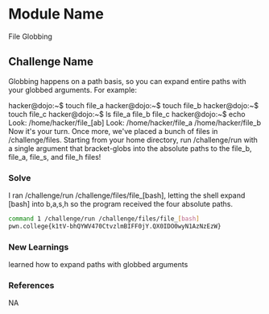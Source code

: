 # Module Name
File Globbing

## Challenge Name
Globbing happens on a path basis, so you can expand entire paths with your globbed arguments. For example:

hacker@dojo:~$ touch file_a
hacker@dojo:~$ touch file_b
hacker@dojo:~$ touch file_c
hacker@dojo:~$ ls
file_a	file_b	file_c
hacker@dojo:~$ echo Look: /home/hacker/file_[ab]
Look: /home/hacker/file_a /home/hacker/file_b
Now it's your turn. Once more, we've placed a bunch of files in /challenge/files. Starting from your home directory, run /challenge/run with a single argument that bracket-globs into the absolute paths to the file_b, file_a, file_s, and file_h files!

### Solve
I ran /challenge/run /challenge/files/file_[bash], letting the shell expand [bash] into b,a,s,h so the program received the four absolute paths.

```bash
command 1 /challenge/run /challenge/files/file_[bash]
pwn.college{k1tV-bhQYWV470CtvzlmBIFF0jY.QX0IDO0wyN1AzNzEzW}
```

### New Learnings
learned how to expand paths with globbed arguments

### References 
NA
